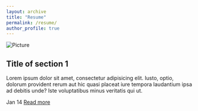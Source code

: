 ```yaml
---
layout: archive
title: "Resume"
permalink: /resume/
author_profile: true
---
```


<html>
 <head>
  <link rel="stylesheet" type="text/css" href="mystyle.css">
 </head>
<body>
  <section class="cd-timeline js-cd-timeline">
     <div class="container container--lg cd-timeline__container">
        <div class="cd-timeline__block">
           <div class="cd-timeline__img cd-timeline__img--picture">
              <img src="assets/img/cd-icon-picture.svg" alt="Picture">
           </div> <!-- cd-timeline__img -->
           <div class="cd-timeline__content text-component">
              <h2>Title of section 1</h2>
              <p class="text--subtle">Lorem ipsum dolor sit amet, consectetur adipisicing elit. Iusto, optio, dolorum provident rerum aut hic quasi placeat iure tempora laudantium ipsa ad debitis unde? Iste voluptatibus minus veritatis qui ut.</p>
         <div class="flex flex--space-between flex--center-y">
           <span class="cd-timeline__date">Jan 14</span>
           <a href="#0" class="btn btn--subtle">Read more</a>
         </div>
           </div> <!-- cd-timeline__content -->
        </div> <!-- cd-timeline__block -->
        <div class="cd-timeline__block">
           <!-- ... -->
        </div> <!-- cd-timeline__block -->
     </div>
  </section> <!-- cd-timeline -->
</body>
</html>


   
